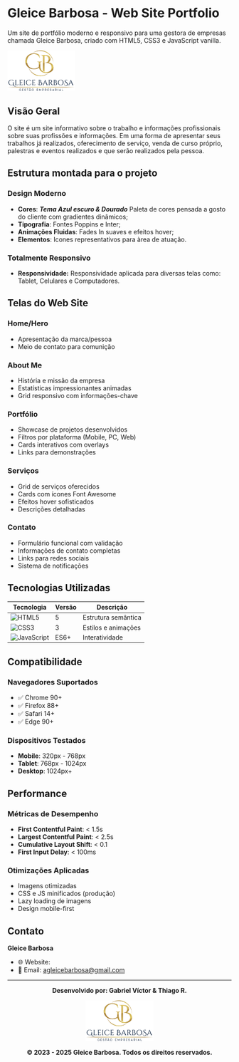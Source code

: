 # Gleice Barbosa - Web Site Portfolio

Um site de portfólio moderno e responsivo para uma gestora de empresas chamada Gleice Barbosa, criado com HTML5, CSS3 e JavaScript vanilla.

<img src="image/logo.png" style="width: 30%;" alt="logo">

## Visão Geral

O site é um site informativo sobre o trabalho e informações profissionais sobre suas profissões e informações. Em uma forma de apresentar seus trabalhos já realizados, oferecimento de serviço, venda de curso próprio, palestras e eventos realizados e que serão realizados pela pessoa.

## Estrutura montada para o projeto

### Design Moderno
- **Cores**: _**Tema Azul escuro & Dourado**_ Paleta de cores pensada a gosto do cliente com gradientes dinâmicos;
- **Tipografia**: Fontes Poppins e Inter;
- **Animações Fluidas**: Fades In suaves e efeitos hover;
- **Elementos**: Icones representativos para àrea de atuação.

### Totalmente Responsivo
- **Responsividade:** Responsividade aplicada para diversas telas como: Tablet, Celulares e Computadores.

## Telas do Web Site

### **Home/Hero**
- Apresentação da marca/pessoa
- Meio de contato para comunição

### **About Me**
- História e missão da empresa
- Estatísticas impressionantes animadas
- Grid responsivo com informações-chave

### **Portfólio**
- Showcase de projetos desenvolvidos
- Filtros por plataforma (Mobile, PC, Web)
- Cards interativos com overlays
- Links para demonstrações

### **Serviços**
- Grid de serviços oferecidos
- Cards com ícones Font Awesome
- Efeitos hover sofisticados
- Descrições detalhadas

### **Contato**
- Formulário funcional com validação
- Informações de contato completas
- Links para redes sociais
- Sistema de notificações

## Tecnologias Utilizadas

| Tecnologia | Versão | Descrição |
|------------|--------|-----------|
| ![HTML5](https://img.shields.io/badge/HTML5-E34F26?style=flat&logo=html5&logoColor=white) | 5 | Estrutura semântica |
| ![CSS3](https://img.shields.io/badge/CSS3-1572B6?style=flat&logo=css3&logoColor=white) | 3 | Estilos e animações |
| ![JavaScript](https://img.shields.io/badge/JavaScript-F7DF1E?style=flat&logo=javascript&logoColor=black) | ES6+ | Interatividade |

## Compatibilidade

### Navegadores Suportados
- ✅ Chrome 90+
- ✅ Firefox 88+
- ✅ Safari 14+
- ✅ Edge 90+

### Dispositivos Testados
- **Mobile**: 320px - 768px
- **Tablet**: 768px - 1024px
- **Desktop**: 1024px+

## Performance

### Métricas de Desempenho
- **First Contentful Paint**: < 1.5s
- **Largest Contentful Paint**: < 2.5s
- **Cumulative Layout Shift**: < 0.1
- **First Input Delay**: < 100ms

### Otimizações Aplicadas
- Imagens otimizadas
- CSS e JS minificados (produção)
- Lazy loading de imagens
- Design mobile-first

## Contato

**Gleice Barbosa**
- 🌐 Website: 
- 📧 Email: agleicebarbosa@gmail.com

---

<div align="center">

**Desenvolvido por: Gabriel Víctor & Thiago R.**

<img src="image/logo.png" style="width: 30%;" alt="logo">

**© 2023 - 2025 Gleice Barbosa. Todos os direitos reservados.**

</div>
